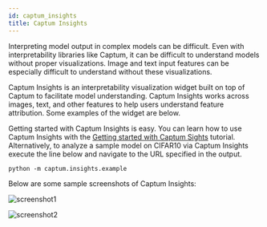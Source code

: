 ```yaml
---
id: captum_insights
title: Captum Insights
---
```


Interpreting model output in complex models can be difficult. Even with interpretability libraries like Captum, it can be difficult to understand models without proper visualizations. Image and text input features can be especially difficult to understand without these visualizations.

Captum Insights is an interpretability visualization widget built on top of Captum to facilitate model understanding. Captum Insights works across images, text, and other features to help users understand feature attribution. Some examples of the widget are below.

Getting started with Captum Insights is easy. You can learn how to use Captum Insights with the [Getting started with Captum Sights](/tutorials/CIFAR_TorchVision_Captum_Insights) tutorial.  Alternatively, to analyze a sample model on CIFAR10 via Captum Insights execute the line below and navigate to the URL specified in the output.

```
python -m captum.insights.example
```


Below are some sample screenshots of Captum Insights:

![screenshot1](/img/captum_insights_screenshot.png)

![screenshot2](/img/captum_insights_screenshot_vqa.png)
